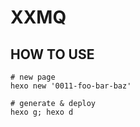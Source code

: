 # XXMQ

## HOW TO USE

```
# new page
hexo new '0011-foo-bar-baz'

# generate & deploy
hexo g; hexo d
```
